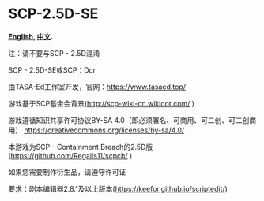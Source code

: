 # SCP-2.5D-SE
**[English](README.md), [中文](README_zh_CN.md).**

注：请不要与SCP - 2.5D混淆

SCP - 2.5D-SE或SCP：Dcr

由TASA-Ed工作室开发，官网：https://www.tasaed.top/

游戏基于SCP基金会背景(http://scp-wiki-cn.wikidot.com/ )

游戏遵循知识共享许可协议BY-SA 4.0（即必须署名、可商用、可二创、可二创商用）
https://creativecommons.org/licenses/by-sa/4.0/

本游戏为SCP - Containment Breach的2.5D版(https://github.com/Regalis11/scpcb/ )

如果您需要制作衍生品，请遵守许可证

要求：剧本编辑器2.8.1及以上版本(https://keefor.github.io/scriptedit/)
